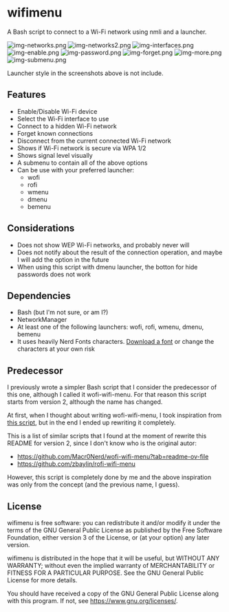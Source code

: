 # wifimenu

A Bash script to connect to a Wi-Fi network using nmli and a launcher.

![img-networks.png](./Previews/img-networks.png)
![img-networks2.png](./Previews/img-networks2.png)
![img-interfaces.png](./Previews/img-interfaces.png)
![img-enable.png](./Previews/img-enable.png)
![img-password.png](./Previews/img-password.png)
![img-forget.png](./Previews/img-forget.png)
![img-more.png](./Previews/img-more.png)
![img-submenu.png](./Previews/img-submenu.png)

Launcher style in the screenshots above is not include.

## Features

- Enable/Disable Wi-Fi device
- Select the Wi-Fi interface to use
- Connect to a hidden Wi-Fi network
- Forget known connections
- Disconnect from the current connected Wi-Fi network
- Shows if Wi-Fi network is secure via WPA 1/2
- Shows signal level visually
- A submenu to contain all of the above options
- Can be use with your preferred launcher:
	- wofi
	- rofi
	- wmenu
	- dmenu
	- bemenu

## Considerations

- Does not show WEP Wi-Fi networks, and probably never will
- Does not notify about the result of the connection operation, and maybe I will add the option in the future
- When using this script with dmenu launcher, the botton for hide passwords does not work

## Dependencies

- Bash (but I'm not sure, or am I?)
- NetworkManager
- At least one of the following launchers: wofi, rofi, wmenu, dmenu, bemenu
- It uses heavily Nerd Fonts characters. [Download a font](https://www.nerdfonts.com/) or change the characters at your own risk

## Predecessor

I previously wrote a simpler Bash script that I consider the predecessor of this one, although I called it wofi-wifi-menu. For that reason this script starts from version 2, although the name has changed.

At first, when I thought about writing wofi-wifi-menu, I took inspiration from [this script](https://github.com/ericmurphyxyz/rofi-wifi-menu), but in the end I ended up rewriting it completely.

This is a list of similar scripts that I found at the moment of rewrite this README for version 2, since I don't know who is the original autor:
- <https://github.com/Macr0Nerd/wofi-wifi-menu?tab=readme-ov-file>
- <https://github.com/zbaylin/rofi-wifi-menu>

However, this script is completely done by me and the above inspiration was only from the concept (and the previous name, I guess).

## License

wifimenu is free software: you can redistribute it and/or modify it under the terms of the GNU General Public License as published by the Free Software Foundation, either version 3 of the License, or (at your option) any later version.

wifimenu is distributed in the hope that it will be useful, but WITHOUT ANY WARRANTY; without even the implied warranty of MERCHANTABILITY or FITNESS FOR A PARTICULAR PURPOSE. See the GNU General Public License for more details.
 
You should have received a copy of the GNU General Public License along with this program. If not, see <https://www.gnu.org/licenses/>.

